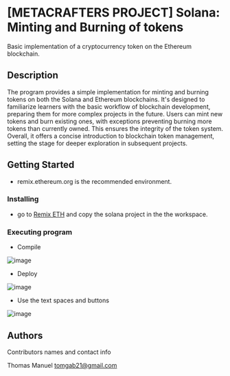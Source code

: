 # [METACRAFTERS PROJECT] Solana: Minting and Burning of tokens

Basic implementation of a cryptocurrency token on the Ethereum blockchain.

## Description

The program provides a simple implementation for minting and burning tokens on both the Solana and Ethereum blockchains. It's designed to familiarize learners with the basic workflow of blockchain development, preparing them for more complex projects in the future. Users can mint new tokens and burn existing ones, with exceptions preventing burning more tokens than currently owned. This ensures the integrity of the token system. Overall, it offers a concise introduction to blockchain token management, setting the stage for deeper exploration in subsequent projects.

## Getting Started
* remix.ethereum.org is the recommended environment.


### Installing
 * go to [Remix ETH](https://remix.ethereum.org/) and copy the solana project in the the workspace.

### Executing program

* Compile
  
![image](https://github.com/ShuuNP/ETH/assets/91449806/fcee9a9e-e81f-4f6f-ba01-afe9a4f9cb7f)

* Deploy
  
![image](https://github.com/ShuuNP/ETH/assets/91449806/185ae0a4-98a5-4f79-95c1-730ab6cc48a6)

* Use the text spaces and buttons
  
![image](https://github.com/ShuuNP/ETH/assets/91449806/0ead917a-cbeb-4a10-ad4e-fc8c8d361cd9)

## Authors

Contributors names and contact info

Thomas Manuel
tomgab21@gmail.com


